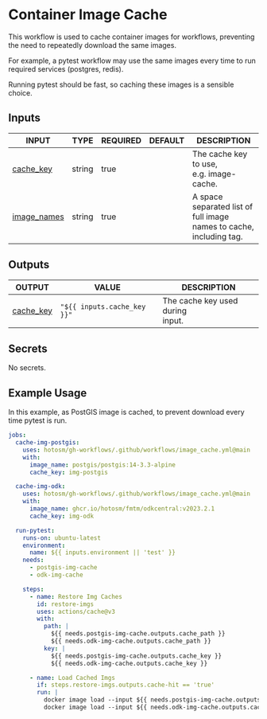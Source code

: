 # Container Image Cache

This workflow is used to cache container images
for workflows, preventing the need to repeatedly
download the same images.

For example, a pytest workflow may use the same images
every time to run required services (postgres, redis).

Running pytest should be fast, so caching these images
is a sensible choice.

## Inputs

<!-- AUTO-DOC-INPUT:START - Do not remove or modify this section -->

| INPUT                                                             | TYPE   | REQUIRED | DEFAULT | DESCRIPTION                                                                 |
| ----------------------------------------------------------------- | ------ | -------- | ------- | --------------------------------------------------------------------------- |
| <a name="input_cache_key"></a>[cache_key](#input_cache_key)       | string | true     |         | The cache key to use, <br>e.g. image-cache.                                 |
| <a name="input_image_names"></a>[image_names](#input_image_names) | string | true     |         | A space separated list of <br>full image names to cache, <br>including tag. |

<!-- AUTO-DOC-INPUT:END -->

## Outputs

<!-- AUTO-DOC-OUTPUT:START - Do not remove or modify this section -->

| OUTPUT                                                        | VALUE                       | DESCRIPTION                          |
| ------------------------------------------------------------- | --------------------------- | ------------------------------------ |
| <a name="output_cache_key"></a>[cache_key](#output_cache_key) | `"${{ inputs.cache_key }}"` | The cache key used during <br>input. |

<!-- AUTO-DOC-OUTPUT:END -->

## Secrets

<!-- AUTO-DOC-SECRETS:START - Do not remove or modify this section -->

No secrets.

<!-- AUTO-DOC-SECRETS:END -->

## Example Usage

In this example, as PostGIS image is cached, to
prevent download every time pytest is run.

```yaml
jobs:
  cache-img-postgis:
    uses: hotosm/gh-workflows/.github/workflows/image_cache.yml@main
    with:
      image_name: postgis/postgis:14-3.3-alpine
      cache_key: img-postgis

  cache-img-odk:
    uses: hotosm/gh-workflows/.github/workflows/image_cache.yml@main
    with:
      image_name: ghcr.io/hotosm/fmtm/odkcentral:v2023.2.1
      cache_key: img-odk

  run-pytest:
    runs-on: ubuntu-latest
    environment:
      name: ${{ inputs.environment || 'test' }}
    needs:
      - postgis-img-cache
      - odk-img-cache

    steps:
      - name: Restore Img Caches
        id: restore-imgs
        uses: actions/cache@v3
        with:
          path: |
            ${{ needs.postgis-img-cache.outputs.cache_path }}
            ${{ needs.odk-img-cache.outputs.cache_path }}
          key: |
            ${{ needs.postgis-img-cache.outputs.cache_key }}
            ${{ needs.odk-img-cache.outputs.cache_key }}

      - name: Load Cached Imgs
        if: steps.restore-imgs.outputs.cache-hit == 'true'
        run: |
          docker image load --input ${{ needs.postgis-img-cache.outputs.cache_path }} || true
          docker image load --input ${{ needs.odk-img-cache.outputs.cache_path }} || true
```
